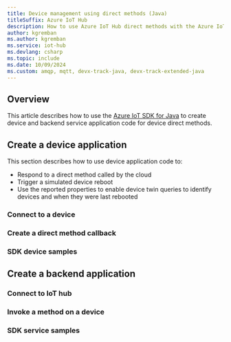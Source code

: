 ```yaml
---
title: Device management using direct methods (Java)
titleSuffix: Azure IoT Hub
description: How to use Azure IoT Hub direct methods with the Azure IoT SDK for Java for device management tasks including invoking a remote device reboot.
author: kgremban
ms.author: kgremban
ms.service: iot-hub
ms.devlang: csharp
ms.topic: include
ms.date: 10/09/2024
ms.custom: amqp, mqtt, devx-track-java, devx-track-extended-java
---
```


## Overview

This article describes how to use the [Azure IoT SDK for Java](https://github.com/Azure/azure-iot-sdk-java) to create device and backend service application code for device direct methods.

## Create a device application

This section describes how to use device application code to:

* Respond to a direct method called by the cloud
* Trigger a simulated device reboot
* Use the reported properties to enable device twin queries to identify devices and when they were last rebooted

### Connect to a device


### Create a direct method callback


### SDK device samples

## Create a backend application


### Connect to IoT hub


### Invoke a method on a device

### SDK service samples

